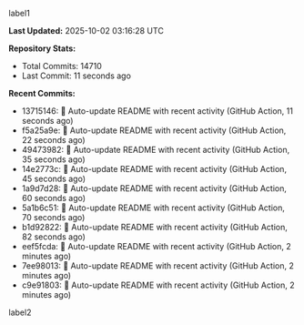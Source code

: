 
label1 
<!-- ACTIVITY_START -->
**Last Updated:** 2025-10-02 03:16:28 UTC

**Repository Stats:**
- Total Commits: 14710
- Last Commit: 11 seconds ago

**Recent Commits:**
- 13715146: 🤖 Auto-update README with recent activity (GitHub Action, 11 seconds ago)
- f5a25a9e: 🤖 Auto-update README with recent activity (GitHub Action, 22 seconds ago)
- 49473982: 🤖 Auto-update README with recent activity (GitHub Action, 35 seconds ago)
- 14e2773c: 🤖 Auto-update README with recent activity (GitHub Action, 45 seconds ago)
- 1a9d7d28: 🤖 Auto-update README with recent activity (GitHub Action, 60 seconds ago)
- 5a1b6c51: 🤖 Auto-update README with recent activity (GitHub Action, 70 seconds ago)
- b1d92822: 🤖 Auto-update README with recent activity (GitHub Action, 82 seconds ago)
- eef5fcda: 🤖 Auto-update README with recent activity (GitHub Action, 2 minutes ago)
- 7ee98013: 🤖 Auto-update README with recent activity (GitHub Action, 2 minutes ago)
- c9e91803: 🤖 Auto-update README with recent activity (GitHub Action, 2 minutes ago)
<!-- ACTIVITY_END -->

label2
